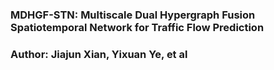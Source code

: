 ### MDHGF-STN: Multiscale Dual Hypergraph Fusion Spatiotemporal Network for Traffic Flow Prediction
### Author: Jiajun Xian, Yixuan Ye, et al
